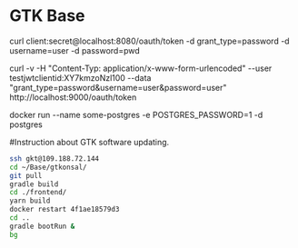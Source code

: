  # GTK Base
 
 curl client:secret@localhost:8080/oauth/token -d grant_type=password -d username=user -d password=pwd
 

curl -v -H "Content-Typ: application/x-www-form-urlencoded" --user testjwtclientid:XY7kmzoNzl100 --data "grant_type=password&username=user&password=user"  http://localhost:9000/oauth/token


docker run --name some-postgres -e POSTGRES_PASSWORD=1 -d postgres

#Instruction about GTK software updating.


```sh
ssh gkt@109.188.72.144
cd ~/Base/gtkonsal/
git pull
gradle build
cd ./frontend/
yarn build
docker restart 4f1ae18579d3
cd ..
gradle bootRun &
bg

```